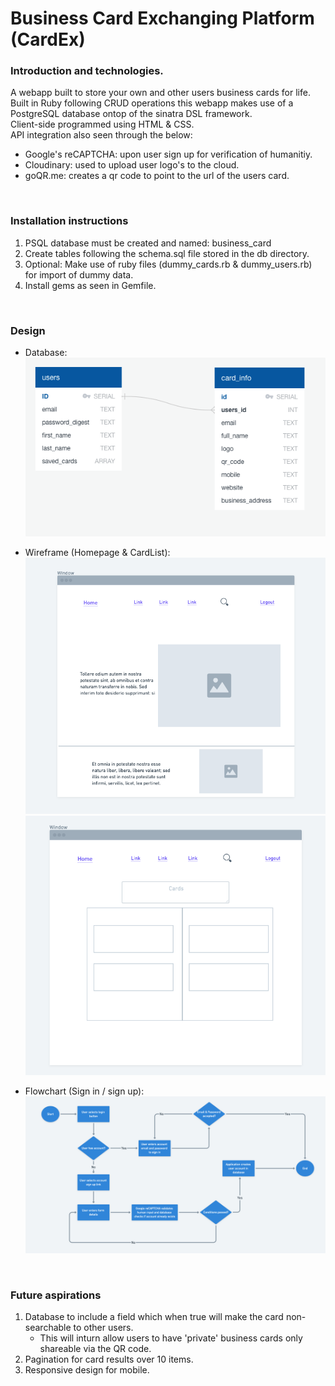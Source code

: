 # Business Card Exchanging Platform (CardEx)

### Introduction and technologies.
A webapp built to store your own and other users business cards for life.  
Built in Ruby following CRUD operations this webapp makes use of a PostgreSQL database ontop of the sinatra DSL framework.   
Client-side programmed using HTML & CSS.   
API integration also seen through the below:
  - Google's reCAPTCHA: upon user sign up for verification of humanitiy. 
  - Cloudinary: used to upload user logo's to the cloud.
  - goQR.me: creates a qr code to point to the url of the users card.
<br/>

### Installation instructions
1) PSQL database must be created and named: business_card
2) Create tables following the schema.sql file stored in the db directory.
3) Optional: Make use of ruby files (dummy_cards.rb & dummy_users.rb) for import of dummy data.
4) Install gems as seen in Gemfile.
<br/>
 
### Design
  - Database:
    ![Alt text](/design-docs/DB-Diagram.png?raw=true "Database")

  - Wireframe (Homepage & CardList):
    ![Alt text](/design-docs/WF-index.png?raw=true "Homepage")
    ![Alt text](/design-docs/WF-CardList.png?raw=true "CardList")

  - Flowchart (Sign in / sign up):
    ![Alt text](/design-docs/Flow-User-SignIn.png?raw=true "Sign in / sign up")

 <br/>
 
### Future aspirations
1) Database to include a field which when true will make the card non-searchable to other users.
    - This will inturn allow users to have 'private' business cards only shareable via the QR code.
2) Pagination for card results over 10 items.
3) Responsive design for mobile.
